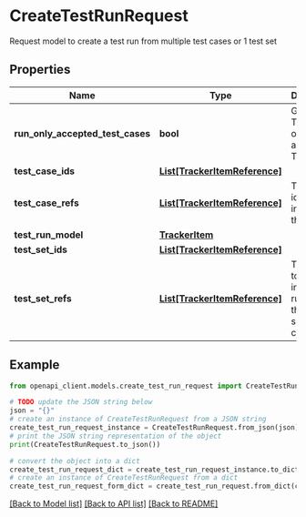 # CreateTestRunRequest

Request model to create a test run from multiple test cases or 1 test set

## Properties

Name | Type | Description | Notes
------------ | ------------- | ------------- | -------------
**run_only_accepted_test_cases** | **bool** | Generate Test Runs only from accepted Test Cases. | [optional] [default to False]
**test_case_ids** | [**List[TrackerItemReference]**](TrackerItemReference.md) |  | [optional] 
**test_case_refs** | [**List[TrackerItemReference]**](TrackerItemReference.md) | Test case ids to include into the test run | [optional] 
**test_run_model** | [**TrackerItem**](TrackerItem.md) |  | [optional] 
**test_set_ids** | [**List[TrackerItemReference]**](TrackerItemReference.md) |  | [optional] 
**test_set_refs** | [**List[TrackerItemReference]**](TrackerItemReference.md) | Test set ids to include into the test run. Only the first test set will be considered. | [optional] 

## Example

```python
from openapi_client.models.create_test_run_request import CreateTestRunRequest

# TODO update the JSON string below
json = "{}"
# create an instance of CreateTestRunRequest from a JSON string
create_test_run_request_instance = CreateTestRunRequest.from_json(json)
# print the JSON string representation of the object
print(CreateTestRunRequest.to_json())

# convert the object into a dict
create_test_run_request_dict = create_test_run_request_instance.to_dict()
# create an instance of CreateTestRunRequest from a dict
create_test_run_request_form_dict = create_test_run_request.from_dict(create_test_run_request_dict)
```
[[Back to Model list]](../README.md#documentation-for-models) [[Back to API list]](../README.md#documentation-for-api-endpoints) [[Back to README]](../README.md)


